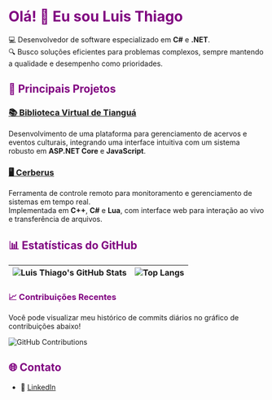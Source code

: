 # <span style="color:purple">Olá! 👋 Eu sou Luis Thiago</span>

💻 Desenvolvedor de software especializado em **C#** e **.NET**.  
🔍 Busco soluções eficientes para problemas complexos, sempre mantendo a qualidade e desempenho como prioridades.

## <span style="color:purple">🚀 Principais Projetos</span>

### [📚 Biblioteca Virtual de Tianguá](https://github.com/lthiagovs/biblioteca_virtual)
Desenvolvimento de uma plataforma para gerenciamento de acervos e eventos culturais, integrando uma interface intuitiva com um sistema robusto em **ASP.NET Core** e **JavaScript**.

### [🖥️ Cerberus](https://github.com/lthiagovs/cerberus.net)
Ferramenta de controle remoto para monitoramento e gerenciamento de sistemas em tempo real.  
Implementada em **C++**, **C#** e **Lua**, com interface web para interação ao vivo e transferência de arquivos.

## <span style="color:purple">📊 Estatísticas do GitHub</span>

| ![Luis Thiago's GitHub Stats](https://github-readme-stats.vercel.app/api?username=lthiagovs&show_icons=true&theme=tokyonight&hide_title=true&hide=issues) | ![Top Langs](https://github-readme-stats.vercel.app/api/top-langs/?username=lthiagovs&layout=compact&theme=tokyonight) |
| --- | --- |

### <span style="color:purple">📈 Contribuições Recentes</span>

Você pode visualizar meu histórico de commits diários no gráfico de contribuições abaixo!

![GitHub Contributions](https://github.com/lthiagovs)

## <span style="color:purple">🌐 Contato</span>

- 💼 [LinkedIn](https://www.linkedin.com/in/lthiagovs/)
